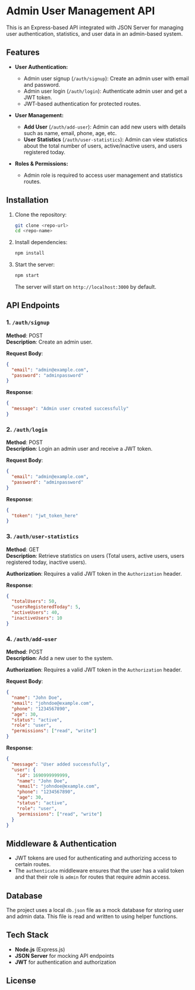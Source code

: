 # Admin User Management API

This is an Express-based API integrated with JSON Server for managing user authentication, statistics, and user data in an admin-based system.

## Features

- **User Authentication:**
  - Admin user signup (`/auth/signup`): Create an admin user with email and password.
  - Admin user login (`/auth/login`): Authenticate admin user and get a JWT token.
  - JWT-based authentication for protected routes.

- **User Management:**
  - **Add User** (`/auth/add-user`): Admin can add new users with details such as name, email, phone, age, etc.
  - **User Statistics** (`/auth/user-statistics`): Admin can view statistics about the total number of users, active/inactive users, and users registered today.

- **Roles & Permissions:**
  - Admin role is required to access user management and statistics routes.

## Installation

1. Clone the repository:

   ```bash
   git clone <repo-url>
   cd <repo-name>
   ```

2. Install dependencies:

   ```bash
   npm install
   ```

3. Start the server:

   ```bash
   npm start
   ```

   The server will start on `http://localhost:3000` by default.

## API Endpoints

### 1. `/auth/signup`

**Method**: POST  
**Description**: Create an admin user.

**Request Body**:
```json
{
  "email": "admin@example.com",
  "password": "adminpassword"
}
```

**Response**:
```json
{
  "message": "Admin user created successfully"
}
```

### 2. `/auth/login`

**Method**: POST  
**Description**: Login an admin user and receive a JWT token.

**Request Body**:
```json
{
  "email": "admin@example.com",
  "password": "adminpassword"
}
```

**Response**:
```json
{
  "token": "jwt_token_here"
}
```

### 3. `/auth/user-statistics`

**Method**: GET  
**Description**: Retrieve statistics on users (Total users, active users, users registered today, inactive users).

**Authorization**: Requires a valid JWT token in the `Authorization` header.

**Response**:
```json
{
  "totalUsers": 50,
  "usersRegisteredToday": 5,
  "activeUsers": 40,
  "inactiveUsers": 10
}
```

### 4. `/auth/add-user`

**Method**: POST  
**Description**: Add a new user to the system.

**Authorization**: Requires a valid JWT token in the `Authorization` header.

**Request Body**:
```json
{
  "name": "John Doe",
  "email": "johndoe@example.com",
  "phone": "1234567890",
  "age": 30,
  "status": "active",
  "role": "user",
  "permissions": ["read", "write"]
}
```

**Response**:
```json
{
  "message": "User added successfully",
  "user": {
    "id": 1690999999999,
    "name": "John Doe",
    "email": "johndoe@example.com",
    "phone": "1234567890",
    "age": 30,
    "status": "active",
    "role": "user",
    "permissions": ["read", "write"]
  }
}
```

## Middleware & Authentication

- JWT tokens are used for authenticating and authorizing access to certain routes.
- The `authenticate` middleware ensures that the user has a valid token and that their role is `admin` for routes that require admin access.

## Database

The project uses a local `db.json` file as a mock database for storing user and admin data. This file is read and written to using helper functions.

## Tech Stack

- **Node.js** (Express.js)
- **JSON Server** for mocking API endpoints
- **JWT** for authentication and authorization

## License
